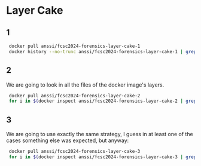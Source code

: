 # Layer Cake

## 1
```bash
 docker pull anssi/fcsc2024-forensics-layer-cake-1 
 docker history --no-trunc anssi/fcsc2024-forensics-layer-cake-1 | grep FCSC
```

## 2
We are going to look in all the files of the docker image's layers.
```bash
 docker pull anssi/fcsc2024-forensics-layer-cake-2 
 for i in $(docker inspect anssi/fcsc2024-forensics-layer-cake-2 | grep /var/lib/docker | cut -d '/' -f 6) ; do grep -nir FCSC /var/lib/docker/overlay2/$i ; done 
```

## 3 
We are going to use exactly the same strategy, I guess in at least one of the cases something else was expected, but anyway:
```bash
 docker pull anssi/fcsc2024-forensics-layer-cake-3 
 for i in $(docker inspect anssi/fcsc2024-forensics-layer-cake-3 | grep /var/lib/docker | cut -d '/' -f 6) ; do grep -nir FCSC /var/lib/docker/overlay2/$i ; done
```
